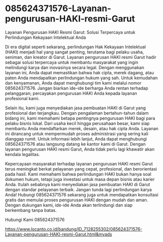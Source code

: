 # 085624371576-Layanan-pengurusan-HAKI-resmi-Garut

Layanan Pengurusan HAKI Resmi Garut: Solusi Terpercaya untuk Perlindungan Kekayaan Intelektual Anda

Di era digital seperti sekarang, perlindungan Hak Kekayaan Intelektual (HAKI) menjadi hal yang sangat penting, terutama bagi pelaku usaha, seniman, dan kreator di Garut. Layanan pengurusan HAKI resmi Garut hadir sebagai solusi terpercaya untuk membantu masyarakat yang ingin melindungi karya dan inovasinya secara legal. Dengan menggunakan layanan ini, Anda dapat memastikan bahwa hak cipta, merek dagang, atau paten Anda mendapatkan perlindungan hukum yang sah. Untuk kemudahan dan kenyamanan, Anda dapat menghubungi tim kami melalui nomor 085624371576. Jangan biarkan ide-ide berharga Anda rentan terhadap pelanggaran; percayakan pengurusan HAKI Anda kepada layanan profesional kami.

Selain itu, kami juga menyediakan jasa pembuatan HAKI di Garut yang profesional dan terjangkau. Dengan pengalaman bertahun-tahun dalam bidang ini, kami memahami betapa pentingnya pengurusan HAKI bagi para pelaku bisnis lokal. Dari usaha kecil hingga perusahaan besar, kami siap membantu Anda mendaftarkan merek, desain, atau hak cipta Anda. Layanan ini dirancang untuk mempermudah proses administrasi yang sering kali dianggap rumit. Untuk informasi lebih lanjut, Anda dapat menghubungi 085624371576 atau langsung datang ke kantor kami di Garut. Dengan layanan pengurusan HAKI resmi Garut, Anda tidak perlu lagi khawatir akan kendala legalitas.

Kepercayaan masyarakat terhadap layanan pengurusan HAKI resmi Garut terus meningkat berkat pelayanan yang cepat, profesional, dan berorientasi pada hasil. Kami memahami bahwa perlindungan HAKI bukan hanya soal dokumen hukum, tetapi juga investasi untuk masa depan bisnis atau karier Anda. Itulah sebabnya kami menyediakan jasa pembuatan HAKI di Garut dengan standar pelayanan terbaik. Jangan tunda lagi perlindungan karya Anda! Hubungi 085624371576 sekarang juga untuk mendapatkan konsultasi gratis dan memulai proses pengurusan HAKI dengan mudah dan aman. Dengan dukungan kami, ide-ide Anda akan terlindungi dan siap berkembang tanpa batas.

Hubungi Kami
085624371576

https://www.locanto.co.id/bandung/ID_7128255302/085624371576-Layanan-pengurusan-HAKI-resmi-Garut.html&myads
